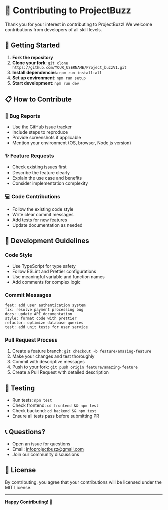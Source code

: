 # 🤝 Contributing to ProjectBuzz

Thank you for your interest in contributing to ProjectBuzz! We welcome contributions from developers of all skill levels.

## 🚀 Getting Started

1. **Fork the repository**
2. **Clone your fork**: `git clone https://github.com/YOUR_USERNAME/Project_buzzV1.git`
3. **Install dependencies**: `npm run install:all`
4. **Set up environment**: `npm run setup`
5. **Start development**: `npm run dev`

## 📋 How to Contribute

### 🐛 Bug Reports
- Use the GitHub issue tracker
- Include steps to reproduce
- Provide screenshots if applicable
- Mention your environment (OS, browser, Node.js version)

### ✨ Feature Requests
- Check existing issues first
- Describe the feature clearly
- Explain the use case and benefits
- Consider implementation complexity

### 💻 Code Contributions
- Follow the existing code style
- Write clear commit messages
- Add tests for new features
- Update documentation as needed

## 🔧 Development Guidelines

### **Code Style**
- Use TypeScript for type safety
- Follow ESLint and Prettier configurations
- Use meaningful variable and function names
- Add comments for complex logic

### **Commit Messages**
```
feat: add user authentication system
fix: resolve payment processing bug
docs: update API documentation
style: format code with prettier
refactor: optimize database queries
test: add unit tests for user service
```

### **Pull Request Process**
1. Create a feature branch: `git checkout -b feature/amazing-feature`
2. Make your changes and test thoroughly
3. Commit with descriptive messages
4. Push to your fork: `git push origin feature/amazing-feature`
5. Create a Pull Request with detailed description

## 🧪 Testing

- Run tests: `npm test`
- Check frontend: `cd frontend && npm test`
- Check backend: `cd backend && npm test`
- Ensure all tests pass before submitting PR

## 📞 Questions?

- Open an issue for questions
- Email: infoprojectbuzz@gmail.com
- Join our community discussions

## 📄 License

By contributing, you agree that your contributions will be licensed under the MIT License.

---

**Happy Contributing! 🎉**
